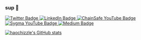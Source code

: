 ### sup 🙏

<div id="badges">
    <a href="https://twitter.com/haochizzle">
    <img src="https://img.shields.io/badge/Twitter-blue?style=for-the-badge&logo=twitter&logoColor=white" alt="Twitter Badge"/>
  </a>
  <a href="https://www.linkedin.com/in/timothy-hao-chi-ho/">
    <img src="https://img.shields.io/badge/LinkedIn-blue?style=for-the-badge&logo=linkedin&logoColor=white" alt="LinkedIn Badge"/>
  </a>
  <a href="https://www.youtube.com/channel/UCpm0lKkxhEKWutbPt1hOgRg">
    <img src="https://img.shields.io/badge/YouTube-yellow?style=for-the-badge&logo=youtube&logoColor=white" alt="ChainSafe YouTube Badge"/>
  </a>
 <a href="https://www.youtube.com/@buildwithsygma">
    <img src="https://img.shields.io/badge/YouTube-orange?style=for-the-badge&logo=youtube&logoColor=white" alt="Sygma YouTube Badge"/>
  </a>
     <a href="https://tim-hch.medium.com/">
    <img src="https://img.shields.io/badge/Medium-grey?style=for-the-badge&logo=medium&logoColor=white" alt="Medium Badge"/>
  </a>
</div>


<!--
**haochizzle/haochizzle** is a ✨ _special_ ✨ repository because its `README.md` (this file) appears on your GitHub profile.

Here are some ideas to get you started:

- 🔭 I’m currently working on ...
- 🌱 I’m currently learning ...
- 👯 I’m looking to collaborate on ...
- 🤔 I’m looking for help with ...
- 💬 Ask me about ...
- 📫 How to reach me: ...
- 😄 Pronouns: ...
- ⚡ Fun fact: ...
-->

[![haochizzle's GitHub stats](https://github-readme-stats.vercel.app/api?username=haochizzle)](https://github.com/anuraghazra/github-readme-stats)
